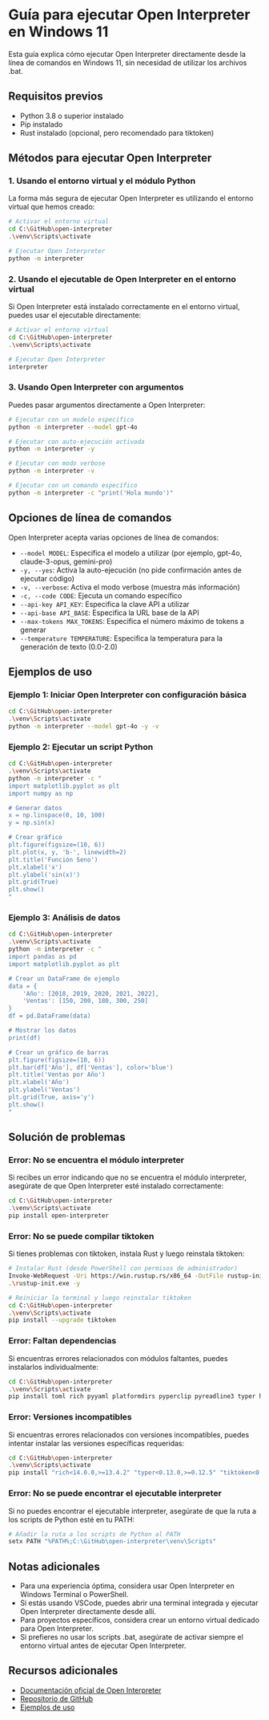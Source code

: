 # Guía para ejecutar Open Interpreter en Windows 11

Esta guía explica cómo ejecutar Open Interpreter directamente desde la línea de comandos en Windows 11, sin necesidad de utilizar los archivos .bat.

## Requisitos previos

- Python 3.8 o superior instalado
- Pip instalado
- Rust instalado (opcional, pero recomendado para tiktoken)

## Métodos para ejecutar Open Interpreter

### 1. Usando el entorno virtual y el módulo Python

La forma más segura de ejecutar Open Interpreter es utilizando el entorno virtual que hemos creado:

```bash
# Activar el entorno virtual
cd C:\GitHub\open-interpreter
.\venv\Scripts\activate

# Ejecutar Open Interpreter
python -m interpreter
```

### 2. Usando el ejecutable de Open Interpreter en el entorno virtual

Si Open Interpreter está instalado correctamente en el entorno virtual, puedes usar el ejecutable directamente:

```bash
# Activar el entorno virtual
cd C:\GitHub\open-interpreter
.\venv\Scripts\activate

# Ejecutar Open Interpreter
interpreter
```

### 3. Usando Open Interpreter con argumentos

Puedes pasar argumentos directamente a Open Interpreter:

```bash
# Ejecutar con un modelo específico
python -m interpreter --model gpt-4o

# Ejecutar con auto-ejecución activada
python -m interpreter -y

# Ejecutar con modo verbose
python -m interpreter -v

# Ejecutar con un comando específico
python -m interpreter -c "print('Hola mundo')"
```

## Opciones de línea de comandos

Open Interpreter acepta varias opciones de línea de comandos:

- `--model MODEL`: Especifica el modelo a utilizar (por ejemplo, gpt-4o, claude-3-opus, gemini-pro)
- `-y, --yes`: Activa la auto-ejecución (no pide confirmación antes de ejecutar código)
- `-v, --verbose`: Activa el modo verbose (muestra más información)
- `-c, --code CODE`: Ejecuta un comando específico
- `--api-key API_KEY`: Especifica la clave API a utilizar
- `--api-base API_BASE`: Especifica la URL base de la API
- `--max-tokens MAX_TOKENS`: Especifica el número máximo de tokens a generar
- `--temperature TEMPERATURE`: Especifica la temperatura para la generación de texto (0.0-2.0)

## Ejemplos de uso

### Ejemplo 1: Iniciar Open Interpreter con configuración básica

```bash
cd C:\GitHub\open-interpreter
.\venv\Scripts\activate
python -m interpreter --model gpt-4o -y -v
```

### Ejemplo 2: Ejecutar un script Python

```bash
cd C:\GitHub\open-interpreter
.\venv\Scripts\activate
python -m interpreter -c "
import matplotlib.pyplot as plt
import numpy as np

# Generar datos
x = np.linspace(0, 10, 100)
y = np.sin(x)

# Crear gráfico
plt.figure(figsize=(10, 6))
plt.plot(x, y, 'b-', linewidth=2)
plt.title('Función Seno')
plt.xlabel('x')
plt.ylabel('sin(x)')
plt.grid(True)
plt.show()
"
```

### Ejemplo 3: Análisis de datos

```bash
cd C:\GitHub\open-interpreter
.\venv\Scripts\activate
python -m interpreter -c "
import pandas as pd
import matplotlib.pyplot as plt

# Crear un DataFrame de ejemplo
data = {
    'Año': [2018, 2019, 2020, 2021, 2022],
    'Ventas': [150, 200, 180, 300, 250]
}
df = pd.DataFrame(data)

# Mostrar los datos
print(df)

# Crear un gráfico de barras
plt.figure(figsize=(10, 6))
plt.bar(df['Año'], df['Ventas'], color='blue')
plt.title('Ventas por Año')
plt.xlabel('Año')
plt.ylabel('Ventas')
plt.grid(True, axis='y')
plt.show()
"
```

## Solución de problemas

### Error: No se encuentra el módulo interpreter

Si recibes un error indicando que no se encuentra el módulo interpreter, asegúrate de que Open Interpreter esté instalado correctamente:

```bash
cd C:\GitHub\open-interpreter
.\venv\Scripts\activate
pip install open-interpreter
```

### Error: No se puede compilar tiktoken

Si tienes problemas con tiktoken, instala Rust y luego reinstala tiktoken:

```bash
# Instalar Rust (desde PowerShell con permisos de administrador)
Invoke-WebRequest -Uri https://win.rustup.rs/x86_64 -OutFile rustup-init.exe
.\rustup-init.exe -y

# Reiniciar la terminal y luego reinstalar tiktoken
cd C:\GitHub\open-interpreter
.\venv\Scripts\activate
pip install --upgrade tiktoken
```

### Error: Faltan dependencias

Si encuentras errores relacionados con módulos faltantes, puedes instalarlos individualmente:

```bash
cd C:\GitHub\open-interpreter
.\venv\Scripts\activate
pip install toml rich pyyaml platformdirs pyperclip pyreadline3 typer html2text
```

### Error: Versiones incompatibles

Si encuentras errores relacionados con versiones incompatibles, puedes intentar instalar las versiones específicas requeridas:

```bash
cd C:\GitHub\open-interpreter
.\venv\Scripts\activate
pip install "rich<14.0.0,>=13.4.2" "typer<0.13.0,>=0.12.5" "tiktoken<0.8.0,>=0.7.0"
```

### Error: No se puede encontrar el ejecutable interpreter

Si no puedes encontrar el ejecutable interpreter, asegúrate de que la ruta a los scripts de Python esté en tu PATH:

```bash
# Añadir la ruta a los scripts de Python al PATH
setx PATH "%PATH%;C:\GitHub\open-interpreter\venv\Scripts"
```

## Notas adicionales

- Para una experiencia óptima, considera usar Open Interpreter en Windows Terminal o PowerShell.
- Si estás usando VSCode, puedes abrir una terminal integrada y ejecutar Open Interpreter directamente desde allí.
- Para proyectos específicos, considera crear un entorno virtual dedicado para Open Interpreter.
- Si prefieres no usar los scripts .bat, asegúrate de activar siempre el entorno virtual antes de ejecutar Open Interpreter.

## Recursos adicionales

- [Documentación oficial de Open Interpreter](https://docs.openinterpreter.com/)
- [Repositorio de GitHub](https://github.com/OpenInterpreter/open-interpreter)
- [Ejemplos de uso](https://github.com/OpenInterpreter/examples)
